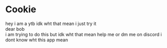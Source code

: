 # Cookie
hey i am a ytb idk wht that mean i just try it                                                                                                            
dear bob                                                                   
i am trying to do this but idk wht that mean help me or dm me on discord i dont know wht this app mean
